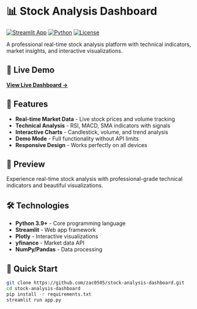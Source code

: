 # 📊 Stock Analysis Dashboard

[![Streamlit App](https://static.streamlit.io/badges/streamlit_badge_black_white.svg)](https://stock-analysis-dashboard-3nuqqhrwj7w4bexktl9wyv.streamlit.app)
[![Python](https://img.shields.io/badge/Python-3.9+-blue.svg)](https://www.python.org)
[![License](https://img.shields.io/badge/License-MIT-green.svg)](LICENSE)

A professional real-time stock analysis platform with technical indicators, market insights, and interactive visualizations.

## 🔗 Live Demo
**[View Live Dashboard →](https://stock-analysis-dashboard-3nuqqhrwj7w4bexktl9wyv.streamlit.app)**

## 🌟 Features
- **Real-time Market Data** - Live stock prices and volume tracking
- **Technical Analysis** - RSI, MACD, SMA indicators with signals
- **Interactive Charts** - Candlestick, volume, and trend analysis
- **Demo Mode** - Full functionality without API limits
- **Responsive Design** - Works perfectly on all devices

## 📸 Preview
Experience real-time stock analysis with professional-grade technical indicators and beautiful visualizations.

## 🛠️ Technologies
- **Python 3.9+** - Core programming language
- **Streamlit** - Web app framework
- **Plotly** - Interactive visualizations
- **yfinance** - Market data API
- **NumPy/Pandas** - Data processing

## 🚀 Quick Start
```bash
git clone https://github.com/zac0505/stock-analysis-dashboard.git
cd stock-analysis-dashboard
pip install -r requirements.txt
streamlit run app.py
